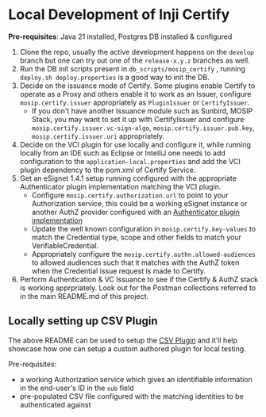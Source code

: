 # Local Development of Inji Certify

**Pre-requisites**: Java 21 installed, Postgres DB installed & configured

1. Clone the repo, usually the active development happens on the `develop` branch but one can try out one of the `release-x.y.z` branches as well.
2. Run the DB init scripts present in `db_scripts/mosip_certify` , running `deploy.sh deploy.properties` is a good way to init the DB.
3. Decide on the issuance mode of Certify. Some plugins enable Certify to operate as a Proxy and others enable it to work as an Issuer, configure `mosip.certify.issuer` appropriately as `PluginIssuer` or `CertifyIssuer`.
    * If you don't have another Issuance module such as Sunbird, MOSIP Stack, you may want to set it up with CertifyIssuer and configure `mosip.certify.issuer.vc-sign-algo`, `mosip.certify.issuer.pub.key`, `mosip.certify.issuer.uri` appropriately.
4. Decide on the VCI plugin for use locally and configure it, while running locally from an IDE such as Eclipse or IntelliJ one needs to add configuration to the `application-local.properties` and add the VCI plugin dependency to the pom.xml of Certify Service.
5. Get an eSignet 1.4.1 setup running configured with the appropriate Authenticator plugin implementation matching the VCI plugin.
    * Configure `mosip.certify.authorization.url` to point to your Authorization service, this could be a working eSignet instance or another AuthZ provider configured with an [Authenticator plugin implementation](https://docs.esignet.io/integration/authenticator)
    * Update the well known configuration in `mosip.certify.key-values` to match the Credential type, scope and other fields to match your VerifiableCredential.
    * Appropriately configure the `mosip.certify.authn.allowed-audiences` to allowed audiences such that it matches with the AuthZ token when the Credential issue request is made to Certify.
6. Perform Authentication & VC Issuance to see if the Certify & AuthZ stack is working apprpriately. Look out for the Postman collections referred to in the main README.md of this project.


## Locally setting up CSV Plugin


The above README can be used to setup the [CSV Plugin](https://github.com/mosip/digital-credential-plugins/tree/develop/mock-certify-plugin) and it'll help showcase how one can setup a custom authored plugin for local testing.

Pre-requisites:

* a working Authorization service which gives an identifiable information in the end-user's ID in the `sub` field
* pre-populated CSV file configured with the matching identities to be authenticated against
